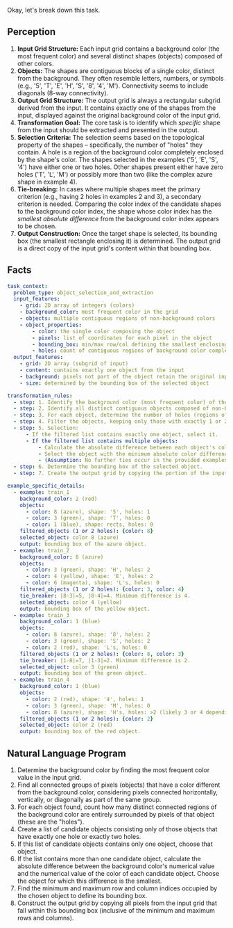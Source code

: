 Okay, let's break down this task.

## Perception

1.  **Input Grid Structure:** Each input grid contains a background color (the most frequent color) and several distinct shapes (objects) composed of other colors.
2.  **Objects:** The shapes are contiguous blocks of a single color, distinct from the background. They often resemble letters, numbers, or symbols (e.g., '5', 'T', 'E', 'H', 'S', '8', '4', 'M'). Connectivity seems to include diagonals (8-way connectivity).
3.  **Output Grid Structure:** The output grid is always a rectangular subgrid derived from the input. It contains exactly one of the shapes from the input, displayed against the original background color of the input grid.
4.  **Transformation Goal:** The core task is to identify which *specific* shape from the input should be extracted and presented in the output.
5.  **Selection Criteria:** The selection seems based on the topological property of the shapes – specifically, the number of "holes" they contain. A hole is a region of the background color completely enclosed by the shape's color. The shapes selected in the examples ('5', 'E', 'S', '4') have either one or two holes. Other shapes present either have zero holes ('T', 'L', 'M') or possibly more than two (like the complex azure shape in example 4).
6.  **Tie-breaking:** In cases where multiple shapes meet the primary criterion (e.g., having 2 holes in examples 2 and 3), a secondary criterion is needed. Comparing the color index of the candidate shapes to the background color index, the shape whose color index has the *smallest absolute difference* from the background color index appears to be chosen.
7.  **Output Construction:** Once the target shape is selected, its bounding box (the smallest rectangle enclosing it) is determined. The output grid is a direct copy of the input grid's content within that bounding box.

## Facts


```yaml
task_context:
  problem_type: object_selection_and_extraction
  input_features:
    - grid: 2D array of integers (colors)
    - background_color: most frequent color in the grid
    - objects: multiple contiguous regions of non-background colors
    - object_properties:
        - color: the single color composing the object
        - pixels: list of coordinates for each pixel in the object
        - bounding_box: min/max row/col defining the smallest enclosing rectangle
        - holes: count of contiguous regions of background color completely enclosed by the object
  output_features:
    - grid: 2D array (subgrid of input)
    - content: contains exactly one object from the input
    - background: pixels not part of the object retain the original input background color
    - size: determined by the bounding box of the selected object

transformation_rules:
  - step: 1. Identify the background color (most frequent color) of the input grid.
  - step: 2. Identify all distinct contiguous objects composed of non-background colors. Assume 8-way connectivity.
  - step: 3. For each object, determine the number of holes (regions of background color fully enclosed by the object).
  - step: 4. Filter the objects, keeping only those with exactly 1 or 2 holes.
  - step: 5. Selection:
      - If the filtered list contains exactly one object, select it.
      - If the filtered list contains multiple objects:
          - Calculate the absolute difference between each object's color index and the background color index.
          - Select the object with the minimum absolute color difference.
          - (Assumption: No further ties occur in the provided examples).
  - step: 6. Determine the bounding box of the selected object.
  - step: 7. Create the output grid by copying the portion of the input grid defined by the selected object's bounding box.

example_specific_details:
  - example: train_1
    background_color: 2 (red)
    objects:
      - color: 8 (azure), shape: '5', holes: 1
      - color: 3 (green), shape: 'T', holes: 0
      - color: 1 (blue), shape: rects, holes: 0
    filtered_objects (1 or 2 holes): {color: 8}
    selected_object: color 8 (azure)
    output: bounding box of the azure object.
  - example: train_2
    background_color: 8 (azure)
    objects:
      - color: 3 (green), shape: 'H', holes: 2
      - color: 4 (yellow), shape: 'E', holes: 2
      - color: 6 (magenta), shape: 'L's, holes: 0
    filtered_objects (1 or 2 holes): {color: 3, color: 4}
    tie_breaker: |8-3|=5, |8-4|=4. Minimum difference is 4.
    selected_object: color 4 (yellow)
    output: bounding box of the yellow object.
  - example: train_3
    background_color: 1 (blue)
    objects:
      - color: 8 (azure), shape: '8', holes: 2
      - color: 3 (green), shape: 'S', holes: 2
      - color: 2 (red), shape: 'L's, holes: 0
    filtered_objects (1 or 2 holes): {color: 8, color: 3}
    tie_breaker: |1-8|=7, |1-3|=2. Minimum difference is 2.
    selected_object: color 3 (green)
    output: bounding box of the green object.
  - example: train_4
    background_color: 1 (blue)
    objects:
      - color: 2 (red), shape: '4', holes: 1
      - color: 3 (green), shape: 'M', holes: 0
      - color: 8 (azure), shape: 'H's, holes: >2 (likely 3 or 4 depending on connectivity interpretation)
    filtered_objects (1 or 2 holes): {color: 2}
    selected_object: color 2 (red)
    output: bounding box of the red object.

```


## Natural Language Program

1.  Determine the background color by finding the most frequent color value in the input grid.
2.  Find all connected groups of pixels (objects) that have a color different from the background color, considering pixels connected horizontally, vertically, or diagonally as part of the same group.
3.  For each object found, count how many distinct connected regions of the background color are entirely surrounded by pixels of that object (these are the "holes").
4.  Create a list of candidate objects consisting only of those objects that have exactly one hole or exactly two holes.
5.  If this list of candidate objects contains only one object, choose that object.
6.  If the list contains more than one candidate object, calculate the absolute difference between the background color's numerical value and the numerical value of the color of each candidate object. Choose the object for which this difference is the smallest.
7.  Find the minimum and maximum row and column indices occupied by the chosen object to define its bounding box.
8.  Construct the output grid by copying all pixels from the input grid that fall within this bounding box (inclusive of the minimum and maximum rows and columns).